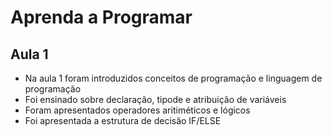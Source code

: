# Aprenda a Programar

## Aula 1
- Na aula 1 foram introduzidos conceitos de programação e linguagem de programação
- Foi ensinado sobre declaração, tipode e atribuição de variáveis
- Foram apresentados operadores aritiméticos e lógicos
- Foi apresentada a estrutura de decisão IF/ELSE